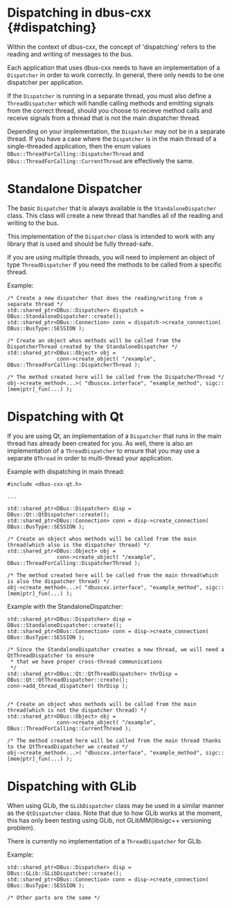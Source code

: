 Dispatching in dbus-cxx {#dispatching}
===

Within the context of dbus-cxx, the concept of 'dispatching' refers
to the reading and writing of messages to the bus.

Each application that uses dbus-cxx needs to have an implementation
of a `Dispatcher` in order to work correctly.  In general, there
only needs to be one dispatcher per application.

If the `Dispatcher` is running in a separate thread, you must also
define a `ThreadDispatcher` which will handle calling methods and
emitting signals from the correct thread, should you choose to recieve
method calls and receive signals from a thread that is not the main
dispatcher thread.

Depending on your implementation, the `Dispatcher` may not be in a
separate thread.  If you have a case where the `Dispatcher` is in
the main thread of a single-threaded application, then the enum values
`DBus::ThreadForCalling::DispatcherThread` and
`DBus::ThreadForCalling::CurrentThread` are effectively the same.

# Standalone Dispatcher

The basic `Dispatcher` that is always available is the
`StandaloneDispatcher` class.  This class will create a new thread
that handles all of the reading and writing to the bus.

This implementation of the `Dispatcher` class is intended to work
with any library that is used and should be fully thread-safe.

If you are using multiple threads, you will need to implement
an object of type `ThreadDispatcher` if you need the methods to
be called from a specific thread.

Example:

```{.cpp}
/* Create a new dispatcher that does the reading/writing from a separate thread */
std::shared_ptr<DBus::Dispatcher> dispatch = DBus::StandaloneDispatcher::create();
std::shared_ptr<DBus::Connection> conn = dispatch->create_connection( DBus::BusType::SESSION );

/* Create an object whos methods will be called from the DispatcherThread created by the StandaloneDispatcher */
std::shared_ptr<DBus::Object> obj =
                conn->create_object( "/example", DBus::ThreadForCalling::DispatcherThread );

/* The method created here will be called from the DispatcherThread */
obj->create_method<...>( "dbuscxx.interface", "example_method", sigc::[mem|ptr]_fun(...) );
```

# Dispatching with Qt

If you are using Qt, an implementation of a `Dispatcher` that runs in the main thread
has already been created for you.  As well, there is also an implementation of a
`ThreadDispatcher` to ensure that you may use a separate `QThread` in order to
multi-thread your application.

Example with dispatching in main thread:

```{.cpp}
#include <dbus-cxx-qt.h>

...

std::shared_ptr<DBus::Dispatcher> disp = DBus::Qt::QtDispatcher::create();
std::shared_ptr<DBus::Connection> conn = disp->create_connection( DBus::BusType::SESSION );

/* Create an object whos methods will be called from the main thread(which also is the dispatcher thread) */
std::shared_ptr<DBus::Object> obj =
                conn->create_object( "/example", DBus::ThreadForCalling::DispatcherThread );

/* The method created here will be called from the main thread(which is also the dispatcher thread) */
obj->create_method<...>( "dbuscxx.interface", "example_method", sigc::[mem|ptr]_fun(...) );
```

Example with the StandaloneDispatcher:

```{.cpp}
std::shared_ptr<DBus::Dispatcher> disp = DBus::StandaloneDispatcher::create();
std::shared_ptr<DBus::Connection> conn = disp->create_connection( DBus::BusType::SESSION );

/* Since the StandaloneDispatcher creates a new thread, we will need a QtThreadDispatcher to ensure
 * that we have proper cross-thread communications
 */
std::shared_ptr<DBus::Qt::QtThreadDispatcher> thrDisp = DBus::Qt::QtThreadDispatcher::create();
conn->add_thread_dispatcher( thrDisp );


/* Create an object whos methods will be called from the main thread(which is not the dispatcher thread) */
std::shared_ptr<DBus::Object> obj =
                conn->create_object( "/example", DBus::ThreadForCalling::CurrentThread );

/* The method created here will be called from the main thread thanks to the QtThreadDispatcher we created */
obj->create_method<...>( "dbuscxx.interface", "example_method", sigc::[mem|ptr]_fun(...) );
```

# Dispatching with GLib

When using GLib, the `GLibDispatcher` class may be used in a similar manner as the
`QtDispatcher` class.  Note that due to how GLib works at the moment, this has only
been testing using GLib, not GLibMM(libsigc++ versioning problem).

There is currently no implementation of a `ThreadDispatcher` for GLib.

Example:

```{.cpp}
std::shared_ptr<DBus::Dispatcher> disp = DBus::GLib::GLibDispatcher::create();
std::shared_ptr<DBus::Connection> conn = disp->create_connection( DBus::BusType::SESSION );

/* Other parts are the same */
```
